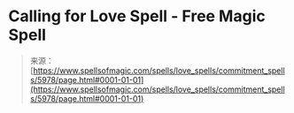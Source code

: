 <!--yml
category: 未分类
date: 2024-06-12 18:40:23
-->

# Calling for Love Spell - Free Magic Spell

> 来源：[https://www.spellsofmagic.com/spells/love_spells/commitment_spells/5978/page.html#0001-01-01](https://www.spellsofmagic.com/spells/love_spells/commitment_spells/5978/page.html#0001-01-01)